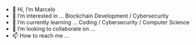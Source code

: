- 👋 Hi, I’m Marcelo
- 👀 I’m interested in ... Blockchain Development / Cybersecurity
- 🌱 I’m currently learning ... Coding / Cybersecurity / Computer Science
- 💞️ I’m looking to collaborate on ...
- 📫 How to reach me ...

<!---
dmggcozzani/dmggcozzani is a ✨ special ✨ repository because its `README.md` (this file) appears on your GitHub profile.
You can click the Preview link to take a look at your changes.
--->

